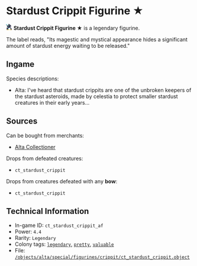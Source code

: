 # Stardust Crippit Figurine ★

<img src="https://raw.githubusercontent.com/Ceterai/Enternia/main/objects/alta/special/figurines/crippit/ct_stardust_crippit.png" alt="Stardust Crippit Figurine ★ icon" loading="lazy" height="16px" width="auto" /> **Stardust Crippit Figurine ★** is a legendary figurine.

The label reads, "Its magestic and mystical appearance hides a significant amount of stardust energy waiting to be released."

## Ingame

Species descriptions:

- Alta: I've heard that stardust crippits are one of the unbroken keepers of the stardust asteroids, made by celestia to protect smaller stardust creatures in their early years...

## Sources

Can be bought from merchants:

- [Alta Collectioner](https://ceterai.github.io/MyEnternia/Wiki/AltaCollectioner)

Drops from defeated creatures:

- `ct_stardust_crippit`

Drops from creatures defeated with any **bow**:

- `ct_stardust_crippit`

## Technical Information

- In-game ID: `ct_stardust_crippit_af`
- Power: `4.4`
- Rarity: `Legendary`
- Colony tags: [`legendary`](https://ceterai.github.io/MyEnternia/Wiki/Tags/Legendary), [`pretty`](https://ceterai.github.io/MyEnternia/Wiki/Tags/Pretty), [`valuable`](https://ceterai.github.io/MyEnternia/Wiki/Tags/Valuable)
- File: [`/objects/alta/special/figurines/crippit/ct_stardust_crippit.object`](https://github.com/Ceterai/Enternia/blob/main/objects/alta/special/figurines/crippit/ct_stardust_crippit.object)
